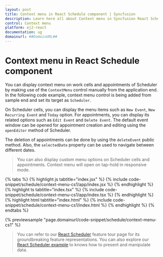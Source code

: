 ```yaml
---
layout: post
title: Context menu in React Schedule component | Syncfusion
description: Learn here all about Context menu in Syncfusion React Schedule component of Syncfusion Essential JS 2 and more.
control: Context menu 
platform: ej2-react
documentation: ug
domainurl: ##DomainURL##
---
```


# Context menu in React Schedule component

You can display context menu on work cells and appointments of Scheduler by making use of the `ContextMenu` control manually from the application end. In the following code example, context menu control is being added from sample end and set its target as `Scheduler`.

On Scheduler cells, you can display the menu items such as `New Event`, `New Recurring Event` and `Today` option. For appointments, you can display its related options such as `Edit Event` and `Delete Event`. The default event window can be opened for appointment creation and editing using the `openEditor` method of Scheduler.

The deletion of appointments can be done by using the `deleteEvent` public method. Also, the `selectedDate` property can be used to navigate between different dates.

> You can also display custom menu options on Scheduler cells and appointments. Context menu will open on tap-hold in responsive mode.

{% tabs %}
{% highlight js tabtitle="index.jsx" %}
{% include code-snippet/schedule/context-menu-cs1/app/index.jsx %}
{% endhighlight %}
{% highlight ts tabtitle="index.tsx" %}
{% include code-snippet/schedule/context-menu-cs1/app/index.tsx %}
{% endhighlight %}
{% highlight html tabtitle="index.html" %}
{% include code-snippet/schedule/context-menu-cs1/index.html %}
{% endhighlight %}
{% endtabs %}
        
{% previewsample "page.domainurl/code-snippet/schedule/context-menu-cs1" %}

> You can refer to our [React Scheduler](https://www.syncfusion.com/react-components/react-scheduler) feature tour page for its groundbreaking feature representations. You can also explore our [React Scheduler example](https://ej2.syncfusion.com/react/demos/#/material/schedule/overview) to knows how to present and manipulate data.
